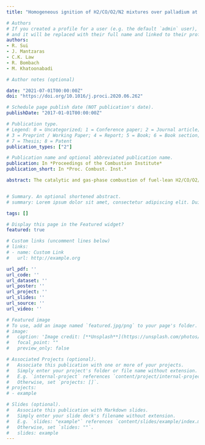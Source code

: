```yaml
---
title: "Homogeneous ignition of H2/CO/O2/N2 mixtures over palladium at pressures up to 8 bar (Proceedings of the Combustion Institute vol. 38)"

# Authors
# If you created a profile for a user (e.g. the default `admin` user), write the username (folder name) here 
# and it will be replaced with their full name and linked to their profile.
authors:
- R. Sui
- J. Mantzaras
- C.K. Law
- R. Bombach
- M. Khatoonabadi

# Author notes (optional)

date: "2021-07-01T00:00:00Z"
doi: "https://doi.org/10.1016/j.proci.2020.06.262"

# Schedule page publish date (NOT publication's date).
publishDate: "2017-01-01T00:00:00Z"

# Publication type.
# Legend: 0 = Uncategorized; 1 = Conference paper; 2 = Journal article;
# 3 = Preprint / Working Paper; 4 = Report; 5 = Book; 6 = Book section;
# 7 = Thesis; 8 = Patent
publication_types: ["2"]

# Publication name and optional abbreviated publication name.
publication: In *Proceedings of the Combustion Institute*
publication_short: In *Proc. Combust. Inst.*

abstract: The catalytic and gas-phase combustion of fuel-lean H2/CO/O2/N2 mixtures over palladium was investigated experimentally and numerically at a global equivalence ratio φ = 0.285, H2:CO volumetric ratios 1-4, pressures 1-8 bar and catalyst surface temperatures 950-1200 K. In situ planar laser induced fluorescence (PLIF) of the OH radical monitored homogeneous combustion inside a channel-flow catalytic reactor, while 1-D Raman measurements of main gas-phase species concentrations across the channel boundary layer assessed the heterogeneous processes. Simulations were carried out with a 2-D numerical code using detailed heterogeneous and homogeneous chemical reaction mechanisms and realistic transport. The simulated and measured transverse species profiles attested to a transport-limited catalytic conversion of H2 and CO at all operating conditions. The OH-PLIF measurements and the simulations confirmed the establishment of appreciable homogeneous combustion only for p < 4 bar, with progressively diminishing gas-phase contribution as the pressure increased from 4 to 8 bar. This strong pressure dependence reflected the complex pressure/temperature dependence of the homogeneous ignition chemistry as well as the competition between the catalytic and gaseous reaction pathways for H2 and CO consumption. Over the gaseous induction zones (x < xig), the wall temperatures were below the pressure-dependent upper temperature limit for the decomposition of PdO to metallic Pd. Even though palladium catalysts exhibited a “self-regulating” temperature effect due to the decomposition of PdO, the attained temperatures were still sufficient to ignite homogeneous combustion of the H2/CO/O2/N2 mixtures, in contrast to hydrocarbon fuels for which gas-phase combustion was largely suppressed over PdO in the pressure range 1-8 bar. The results indicated that for the elevated pressures and preheats of syngas-fueled hetero-/homogeneous combustion power systems, gas-phase chemistry cannot be ignored during reactor design.


# Summary. An optional shortened abstract.
# summary: Lorem ipsum dolor sit amet, consectetur adipiscing elit. Duis posuere tellus ac convallis placerat. Proin tincidunt magna sed ex sollicitudin condimentum.

tags: []

# Display this page in the Featured widget?
featured: true

# Custom links (uncomment lines below)
# links:
# - name: Custom Link
#   url: http://example.org

url_pdf: ''
url_code: ''
url_dataset: ''
url_poster: ''
url_project: ''
url_slides: ''
url_source: ''
url_video: ''

# Featured image
# To use, add an image named `featured.jpg/png` to your page's folder. 
# image:
#   caption: 'Image credit: [**Unsplash**](https://unsplash.com/photos/pLCdAaMFLTE)'
#   focal_point: ""
#   preview_only: false

# Associated Projects (optional).
#   Associate this publication with one or more of your projects.
#   Simply enter your project's folder or file name without extension.
#   E.g. `internal-project` references `content/project/internal-project/index.md`.
#   Otherwise, set `projects: []`.
# projects:
# - example

# Slides (optional).
#   Associate this publication with Markdown slides.
#   Simply enter your slide deck's filename without extension.
#   E.g. `slides: "example"` references `content/slides/example/index.md`.
#   Otherwise, set `slides: ""`.
#   slides: example
---
```

